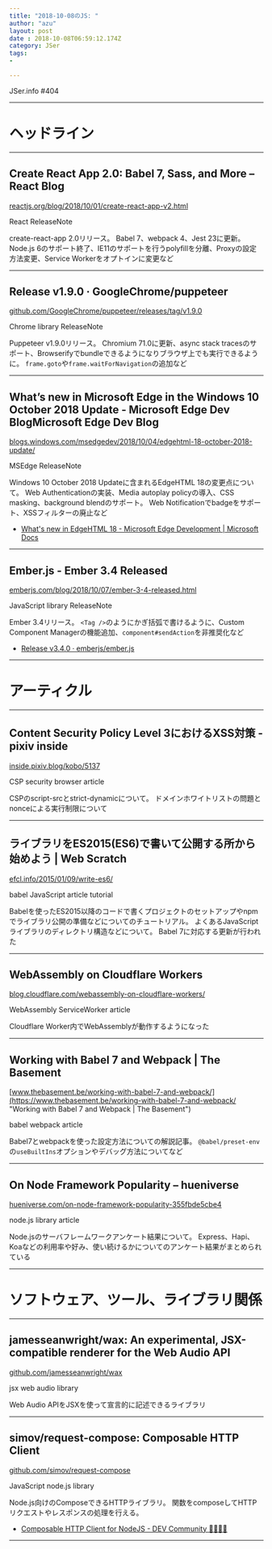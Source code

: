 ```yaml
---
title: "2018-10-08のJS: "
author: "azu"
layout: post
date : 2018-10-08T06:59:12.174Z
category: JSer
tags:
-

---
```


JSer.info #404

----

<h1 class="site-genre">ヘッドライン</h1>

----

## Create React App 2.0: Babel 7, Sass, and More – React Blog
[reactjs.org/blog/2018/10/01/create-react-app-v2.html](https://reactjs.org/blog/2018/10/01/create-react-app-v2.html "Create React App 2.0: Babel 7, Sass, and More – React Blog")
<p class="jser-tags jser-tag-icon"><span class="jser-tag">React</span> <span class="jser-tag">ReleaseNote</span></p>

create-react-app 2.0リリース。
Babel 7、webpack 4、Jest 23に更新。
Node.js 6のサポート終了、IE11のサポートを行うpolyfillを分離、Proxyの設定方法変更、Service Workerをオプトインに変更など


----

## Release v1.9.0 · GoogleChrome/puppeteer
[github.com/GoogleChrome/puppeteer/releases/tag/v1.9.0](https://github.com/GoogleChrome/puppeteer/releases/tag/v1.9.0 "Release v1.9.0 · GoogleChrome/puppeteer")
<p class="jser-tags jser-tag-icon"><span class="jser-tag">Chrome</span> <span class="jser-tag">library</span> <span class="jser-tag">ReleaseNote</span></p>

Puppeteer v1.9.0リリース。
Chromium 71.0に更新、async stack tracesのサポート、Browserifyでbundleできるようになりブラウザ上でも実行できるように。
`frame.goto`や`frame.waitForNavigation`の追加など


----

## What’s new in Microsoft Edge in the Windows 10 October 2018 Update - Microsoft Edge Dev BlogMicrosoft Edge Dev Blog
[blogs.windows.com/msedgedev/2018/10/04/edgehtml-18-october-2018-update/](https://blogs.windows.com/msedgedev/2018/10/04/edgehtml-18-october-2018-update/ "What’s new in Microsoft Edge in the Windows 10 October 2018 Update - Microsoft Edge Dev BlogMicrosoft Edge Dev Blog")
<p class="jser-tags jser-tag-icon"><span class="jser-tag">MSEdge</span> <span class="jser-tag">ReleaseNote</span></p>

Windows 10 October 2018 Updateに含まれるEdgeHTML 18の変更点について。
Web Authenticationの実装、Media autoplay policyの導入、CSS masking、background blendのサポート。
Web Notificationでbadgeをサポート、XSSフィルターの廃止など

- [What's new in EdgeHTML 18 - Microsoft Edge Development | Microsoft Docs](https://docs.microsoft.com/en-us/microsoft-edge/dev-guide?WT.mc_id=windowsdocs-twitter#new-apis-in-edgehtml-18 "What&#x27;s new in EdgeHTML 18 - Microsoft Edge Development | Microsoft Docs")

----

## Ember.js - Ember 3.4 Released
[emberjs.com/blog/2018/10/07/ember-3-4-released.html](https://emberjs.com/blog/2018/10/07/ember-3-4-released.html "Ember.js - Ember 3.4 Released")
<p class="jser-tags jser-tag-icon"><span class="jser-tag">JavaScript</span> <span class="jser-tag">library</span> <span class="jser-tag">ReleaseNote</span></p>

Ember 3.4リリース。
`<Tag />`のようにかぎ括弧で書けるように、Custom Component Managerの機能追加、`component#sendAction`を非推奨化など

- [Release v3.4.0 · emberjs/ember.js](https://github.com/emberjs/ember.js/releases/tag/v3.4.0 "Release v3.4.0 · emberjs/ember.js")

----
<h1 class="site-genre">アーティクル</h1>

----

## Content Security Policy Level 3におけるXSS対策 - pixiv inside
[inside.pixiv.blog/kobo/5137](https://inside.pixiv.blog/kobo/5137 "Content Security Policy Level 3におけるXSS対策 - pixiv inside")
<p class="jser-tags jser-tag-icon"><span class="jser-tag">CSP</span> <span class="jser-tag">security</span> <span class="jser-tag">browser</span> <span class="jser-tag">article</span></p>

CSPのscript-srcとstrict-dynamicについて。
ドメインホワイトリストの問題とnonceによる実行制限について


----

## ライブラリをES2015(ES6)で書いて公開する所から始めよう | Web Scratch
[efcl.info/2015/01/09/write-es6/](https://efcl.info/2015/01/09/write-es6/ "ライブラリをES2015(ES6)で書いて公開する所から始めよう | Web Scratch")
<p class="jser-tags jser-tag-icon"><span class="jser-tag">babel</span> <span class="jser-tag">JavaScript</span> <span class="jser-tag">article</span> <span class="jser-tag">tutorial</span></p>

Babelを使ったES2015以降のコードで書くプロジェクトのセットアップやnpmでライブラリ公開の準備などについてのチュートリアル。
よくあるJavaScriptライブラリのディレクトリ構造などについて。
Babel 7に対応する更新が行われた


----

## WebAssembly on Cloudflare Workers
[blog.cloudflare.com/webassembly-on-cloudflare-workers/](https://blog.cloudflare.com/webassembly-on-cloudflare-workers/ "WebAssembly on Cloudflare Workers")
<p class="jser-tags jser-tag-icon"><span class="jser-tag">WebAssembly</span> <span class="jser-tag">ServiceWorker</span> <span class="jser-tag">article</span></p>

Cloudflare Worker内でWebAssemblyが動作するようになった


----

## Working with Babel 7 and Webpack | The Basement
[www.thebasement.be/working-with-babel-7-and-webpack/](https://www.thebasement.be/working-with-babel-7-and-webpack/ "Working with Babel 7 and Webpack | The Basement")
<p class="jser-tags jser-tag-icon"><span class="jser-tag">babel</span> <span class="jser-tag">webpack</span> <span class="jser-tag">article</span></p>

Babel7とwebpackを使った設定方法についての解説記事。
`@babel/preset-env`の`useBuiltIns`オプションやデバッグ方法についてなど


----

## On Node Framework Popularity – hueniverse
[hueniverse.com/on-node-framework-popularity-355fbde5cbe4](https://hueniverse.com/on-node-framework-popularity-355fbde5cbe4 "On Node Framework Popularity – hueniverse")
<p class="jser-tags jser-tag-icon"><span class="jser-tag">node.js</span> <span class="jser-tag">library</span> <span class="jser-tag">article</span></p>

Node.jsのサーバフレームワークアンケート結果について。
Express、Hapi、Koaなどの利用率や好み、使い続けるかについてのアンケート結果がまとめられている


----
<h1 class="site-genre">ソフトウェア、ツール、ライブラリ関係</h1>

----

## jamesseanwright/wax: An experimental, JSX-compatible renderer for the Web Audio API
[github.com/jamesseanwright/wax](https://github.com/jamesseanwright/wax "jamesseanwright/wax: An experimental, JSX-compatible renderer for the Web Audio API")
<p class="jser-tags jser-tag-icon"><span class="jser-tag">jsx</span> <span class="jser-tag">web </span> <span class="jser-tag">audio</span> <span class="jser-tag">library</span></p>

Web Audio APIをJSXを使って宣言的に記述できるライブラリ


----

## simov/request-compose: Composable HTTP Client
[github.com/simov/request-compose](https://github.com/simov/request-compose "simov/request-compose: Composable HTTP Client")
<p class="jser-tags jser-tag-icon"><span class="jser-tag">JavaScript</span> <span class="jser-tag">node.js</span> <span class="jser-tag">library</span></p>

Node.js向けのComposeできるHTTPライブラリ。
関数をcomposeしてHTTPリクエストやレスポンスの処理を行える。

- [Composable HTTP Client for NodeJS - DEV Community 👩‍💻👨‍💻](https://dev.to/simov/composable-http-client-for-nodejs-83f "Composable HTTP Client for NodeJS - DEV Community 👩‍💻👨‍💻")

----

